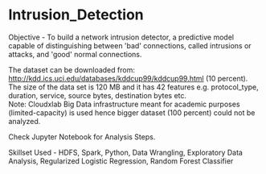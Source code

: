 # Intrusion_Detection

Objective - To build a network intrusion detector, a predictive model capable of distinguishing between 'bad' connections, called intrusions or attacks, and 'good' normal connections.  

The dataset can be downloaded from: http://kdd.ics.uci.edu/databases/kddcup99/kddcup99.html (10 percent).  
The size of the data set is 120 MB and it has 42 features e.g. protocol_type, duration, service, source bytes, destination bytes etc.  
Note: Cloudxlab Big Data infrastructure meant for academic purposes (limited-capacity) is used hence bigger dataset (100 percent) could not be analyzed.  

Check Jupyter Notebook for Analysis Steps.

Skillset Used - HDFS, Spark, Python, Data Wrangling, Exploratory Data Analysis, Regularized Logistic Regression, Random Forest Classifier


